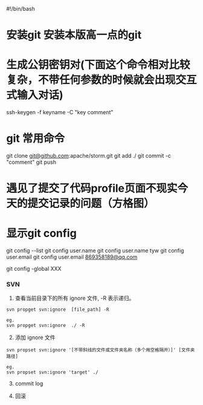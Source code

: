#!/bin/bash

# 安装git 安装本版高一点的git

# 生成公钥密钥对(下面这个命令相对比较复杂，不带任何参数的时候就会出现交互式输入对话)
ssh-keygen -f keyname -C "key comment"

# git 常用命令
git clone git@github.com:apache/storm.git
git add ./
git commit -c "comment"
git push


# 遇见了提交了代码profile页面不现实今天的提交记录的问题（方格图）

# 显示git config
git config --list
git config user.name
git config user.name tyw
git config user.email
git config user.email 869358189@qq.com

git config -global XXX


### SVN

1. 查看当前目录下的所有 ignore 文件, -R 表示递归。

```
svn propget svn:ignore  [file_path] -R

eg.
svn propget svn:ignore  ./ -R
```

2. 添加 ignore 文件

```
svn propset svn:ignore '[不带斜线的文件或文件夹名称（多个用空格隔开）]' [文件夹路径]

eg.
svn propset svn:ignore 'target' ./
```

3. commit log

4. 回滚